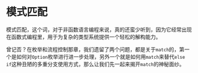 # 模式匹配

模式匹配，这个词，对于非函数语言编程来说，真的还蛮少听到，因为它经常出现在函数式编程里，用于为复杂的类型系统提供一个轻松的解构能力。

曾记否？在枚举和流程控制那章，我们遗留了两个问题，都是关于`match`的，第一个是如何对`Option`枚举进行进一步处理，另外一个就是如何用`match`来替代`else if`这种丑陋的多重分支使用方式，那么让我们先一起来揭开`match`的神秘面纱。

